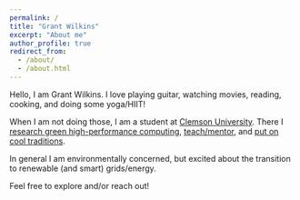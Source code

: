 ```yaml
---
permalink: /
title: "Grant Wilkins"
excerpt: "About me"
author_profile: true
redirect_from: 
  - /about/
  - /about.html
---
```


Hello, I am Grant Wilkins. I love playing guitar, watching movies, reading, cooking, and doing some yoga/HIIT! 

When I am not doing those, I am a student at [Clemson University](https://www.clemson.edu/). There I [research green high-performance computing](https://jonccal.people.clemson.edu/), [teach/mentor](https://www.clemson.edu/cecas/departments/ge/about-us/UTA.html), and [put on cool traditions](https://alumni.clemson.edu/get-involved/groups/student-alumni-association/#tab-id-2). 

In general I am environmentally concerned, but excited about the transition to renewable (and smart) grids/energy.

Feel free to explore and/or reach out!
